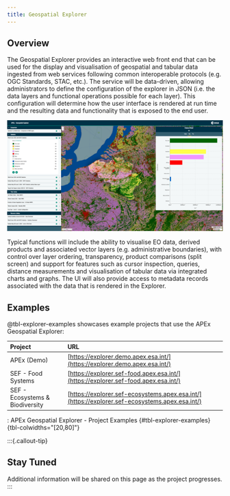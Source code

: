 ```yaml
---
title: Geospatial Explorer
---
```


## Overview

The Geospatial Explorer provides an interactive web front end that can be used for the display and visualisation of
geospatial and tabular data ingested from web services following common interoperable protocols (e.g. OGC Standards,
STAC, etc.). The service will be data-driven, allowing administrators to define the configuration of the explorer in
JSON (i.e. the data layers and functional operations possible for each layer). This configuration will determine how the
user interface is rendered at run time and the resulting data and functionality that is exposed to the end user.

![APEx Geospatial Explorer](images/ge.png)

Typical functions will include the ability to visualise EO data, derived products and associated vector layers (e.g.
administrative boundaries), with control over layer ordering, transparency, product comparisons (split screen) and
support for features such as cursor inspection, queries, distance measurements and visualisation of tabular data via
integrated charts and graphs. The UI will also provide access to metadata records associated with the data that is
rendered in the Explorer.

## Examples

@tbl-explorer-examples showcases example projects that use the APEx Geospatial Explorer:

| Project                         | URL                                                                                            |
| :------------------------------ | :--------------------------------------------------------------------------------------------- |
| APEx (Demo)                     | [https://explorer.demo.apex.esa.int/](https://explorer.demo.apex.esa.int/)                     |
| SEF - Food Systems              | [https://explorer.sef-food.apex.esa.int/](https://explorer.sef-food.apex.esa.int/)             |
| SEF - Ecosystems & Biodiversity | [https://explorer.sef-ecosystems.apex.esa.int/](https://explorer.sef-ecosystems.apex.esa.int/) |

: APEx Geospatial Explorer - Project Examples {#tbl-explorer-examples}{tbl-colwidths="[20,80]"}

:::{.callout-tip}

## Stay Tuned

Additional information will be shared on this page as the project progresses.
:::
